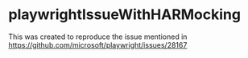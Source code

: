 # playwrightIssueWithHARMocking
This was created to reproduce the issue mentioned in https://github.com/microsoft/playwright/issues/28167
